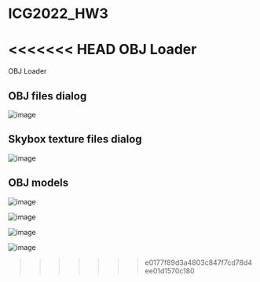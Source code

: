 # ICG2022_HW3
<<<<<<< HEAD
OBJ Loader
=======
OBJ Loader  

## OBJ files dialog  

![image](https://user-images.githubusercontent.com/122606885/212467842-e5e615fc-5148-4b2d-9a91-6ceb6796355c.png)  

## Skybox texture files dialog  

![image](https://user-images.githubusercontent.com/122606885/212467848-becf17dc-b071-44c1-a996-6613d46c52b5.png)  

## OBJ models  

![image](https://user-images.githubusercontent.com/122606885/212467875-fe937133-d810-4e07-bee3-e4ce168932f6.png)  

![image](https://user-images.githubusercontent.com/122606885/212467881-f672449d-8bf2-4246-b830-f5249f15d8ea.png)  

![image](https://user-images.githubusercontent.com/122606885/212467885-76d4e9f9-cb0b-4a00-ab54-040851921594.png)  

![image](https://user-images.githubusercontent.com/122606885/212467893-ae81645f-a14c-4609-980b-6d8bee0a8fe8.png)
>>>>>>> e0177f89d3a4803c847f7cd78d4ee01d1570c180
